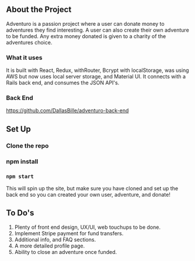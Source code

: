 ## About the Project

Adventuro is a passion project where a user can donate money to adventures they find interesting. A user can also create their own adventure to be funded. Any extra money donated is given to a charity of the adventures choice.

### What it uses

It is built with React, Redux, withRouter, Bcrypt with localStorage, was using AWS but now uses local server storage, and Material UI. It connects with a Rails back end, and consumes the JSON API's.

### Back End

https://github.com/DallasBille/adventuro-back-end

## Set Up

### Clone the repo

### npm install

### `npm start`

This will spin up the site, but make sure you have cloned and set up the back end so you can created your own user, adventure, and donate!

## To Do's

1. Plenty of front end design, UX/UI, web touchups to be done.
2. Implement Stripe payment for fund transfers.
3. Additional info, and FAQ sections.
4. A more detailed profile page.
5. Ability to close an adventure once funded.
